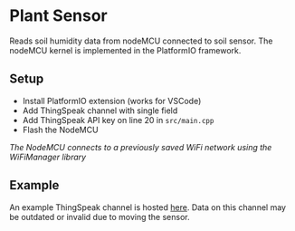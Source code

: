 # Plant Sensor
Reads soil humidity data from nodeMCU connected to soil sensor. The nodeMCU kernel is implemented in the PlatformIO framework.

## Setup
* Install PlatformIO extension (works for VSCode)
* Add ThingSpeak channel with single field
* Add ThingSpeak API key on line 20 in `src/main.cpp`
* Flash the NodeMCU

*The NodeMCU connects to a previously saved WiFi network using the WiFiManager library*

## Example
An example ThingSpeak channel is hosted [here](https://thingspeak.com/channels/1090659). Data on this channel may be outdated or invalid due to moving the sensor.
